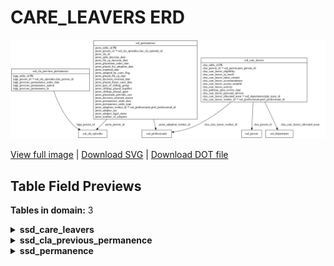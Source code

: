 # CARE_LEAVERS ERD

![CARE_LEAVERS ERD](../assets/images/erd_care_leavers.svg)

[View full image](../assets/images/erd_care_leavers.svg)  |  [Download SVG](../assets/images/erd_care_leavers.svg)  |  [Download DOT file](../dot/erd_care_leavers.dot)

## Table Field Previews

**Tables in domain:** 3

<details>
<summary><strong>ssd_care_leavers</strong></summary>

<table>
<thead>
<tr><th>Field</th><th>Type</th><th>Notes</th></tr>
</thead>
<tbody>
<tr><td>clea_table_id</td><td>nvarchar</td><td>PK</td></tr>
<tr><td>clea_person_id</td><td>nvarchar</td><td>FK → ssd_person</td></tr>
<tr><td>clea_care_leaver_eligibility</td><td>nvarchar</td><td></td></tr>
<tr><td>clea_care_leaver_in_touch</td><td>nvarchar</td><td></td></tr>
<tr><td>clea_care_leaver_latest_contact</td><td>datetime</td><td></td></tr>
<tr><td>clea_care_leaver_accommodation</td><td>nvarchar</td><td></td></tr>
<tr><td>clea_care_leaver_accom_suitable</td><td>nvarchar</td><td></td></tr>
<tr><td>clea_care_leaver_activity</td><td>nvarchar</td><td></td></tr>
<tr><td>clea_pathway_plan_review_date</td><td>datetime</td><td></td></tr>
<tr><td>clea_care_leaver_personal_advisor</td><td>nvarchar</td><td></td></tr>
<tr><td>clea_care_leaver_allocated_team</td><td>nvarchar</td><td>FK → ssd_department</td></tr>
<tr><td>clea_care_leaver_worker_id</td><td>nvarchar</td><td>FK → ssd_professionals</td></tr>
</tbody>
</table>

</details>

<details>
<summary><strong>ssd_cla_previous_permanence</strong></summary>

<table>
<thead>
<tr><th>Field</th><th>Type</th><th>Notes</th></tr>
</thead>
<tbody>
<tr><td>lapp_table_id</td><td>nvarchar</td><td>PK</td></tr>
<tr><td>lapp_person_id</td><td>nvarchar</td><td>FK → ssd_cla_episodes</td></tr>
<tr><td>lapp_previous_permanence_order_date</td><td>nvarchar</td><td></td></tr>
<tr><td>lapp_previous_permanence_option</td><td>nvarchar</td><td></td></tr>
<tr><td>lapp_previous_permanence_la</td><td>nvarchar</td><td></td></tr>
</tbody>
</table>

</details>

<details>
<summary><strong>ssd_permanence</strong></summary>

<table>
<thead>
<tr><th>Field</th><th>Type</th><th>Notes</th></tr>
</thead>
<tbody>
<tr><td>perm_table_id</td><td>nvarchar</td><td>PK</td></tr>
<tr><td>perm_person_id</td><td>nvarchar</td><td>FK → ssd_cla_episodes</td></tr>
<tr><td>perm_cla_id</td><td>nvarchar</td><td></td></tr>
<tr><td>perm_adm_decision_date</td><td>datetime</td><td></td></tr>
<tr><td>perm_ffa_cp_decision_date</td><td>datetime</td><td></td></tr>
<tr><td>perm_placement_order_date</td><td>datetime</td><td></td></tr>
<tr><td>perm_placed_for_adoption_date</td><td>datetime</td><td></td></tr>
<tr><td>perm_matched_date</td><td>datetime</td><td></td></tr>
<tr><td>perm_adopted_by_carer_flag</td><td>nchar</td><td></td></tr>
<tr><td>perm_placed_ffa_cp_date</td><td>datetime</td><td></td></tr>
<tr><td>perm_decision_reversed_date</td><td>datetime</td><td></td></tr>
<tr><td>perm_placed_foster_carer_date</td><td>datetime</td><td></td></tr>
<tr><td>perm_part_of_sibling_group</td><td>nchar</td><td></td></tr>
<tr><td>perm_siblings_placed_together</td><td>int</td><td></td></tr>
<tr><td>perm_siblings_placed_apart</td><td>int</td><td></td></tr>
<tr><td>perm_placement_provider_urn</td><td>nvarchar</td><td></td></tr>
<tr><td>perm_decision_reversed_reason</td><td>nvarchar</td><td></td></tr>
<tr><td>perm_permanence_order_date</td><td>datetime</td><td></td></tr>
<tr><td>perm_permanence_order_type</td><td>nvarchar</td><td></td></tr>
<tr><td>perm_adoption_worker_id</td><td>nvarchar</td><td>FK → ssd_professionals</td></tr>
<tr><td>perm_adopter_sex</td><td>nvarchar</td><td></td></tr>
<tr><td>perm_adopter_legal_status</td><td>nvarchar</td><td></td></tr>
<tr><td>perm_number_of_adopters</td><td>nvarchar</td><td></td></tr>
</tbody>
</table>

</details>

